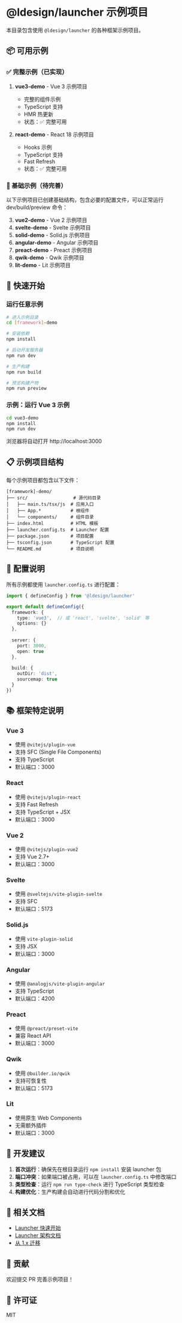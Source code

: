 # @ldesign/launcher 示例项目

本目录包含使用 `@ldesign/launcher` 的各种框架示例项目。

## 📦 可用示例

### ✅ 完整示例（已实现）

1. **vue3-demo** - Vue 3 示例项目
   - 完整的组件示例
   - TypeScript 支持
   - HMR 热更新
   - 状态：✅ 完整可用

2. **react-demo** - React 18 示例项目
   - Hooks 示例
   - TypeScript 支持
   - Fast Refresh
   - 状态：✅ 完整可用

### 🚧 基础示例（待完善）

以下示例项目已创建基础结构，包含必要的配置文件，可以正常运行 dev/build/preview 命令：

3. **vue2-demo** - Vue 2 示例项目
4. **svelte-demo** - Svelte 示例项目
5. **solid-demo** - Solid.js 示例项目
6. **angular-demo** - Angular 示例项目
7. **preact-demo** - Preact 示例项目
8. **qwik-demo** - Qwik 示例项目
9. **lit-demo** - Lit 示例项目

## 🚀 快速开始

### 运行任意示例

```bash
# 进入示例目录
cd [framework]-demo

# 安装依赖
npm install

# 启动开发服务器
npm run dev

# 生产构建
npm run build

# 预览构建产物
npm run preview
```

### 示例：运行 Vue 3 示例

```bash
cd vue3-demo
npm install
npm run dev
```

浏览器将自动打开 http://localhost:3000

## 📋 示例项目结构

每个示例项目都包含以下文件：

```
[framework]-demo/
├── src/                 # 源代码目录
│   ├── main.ts/tsx/js  # 应用入口
│   ├── App.*           # 根组件
│   └── components/     # 组件目录
├── index.html          # HTML 模板
├── launcher.config.ts  # Launcher 配置
├── package.json        # 项目配置
├── tsconfig.json       # TypeScript 配置
└── README.md           # 项目说明
```

## 🎯 配置说明

所有示例都使用 `launcher.config.ts` 进行配置：

```typescript
import { defineConfig } from '@ldesign/launcher'

export default defineConfig({
  framework: {
    type: 'vue3',  // 或 'react', 'svelte', 'solid' 等
    options: {}
  },
  
  server: {
    port: 3000,
    open: true
  },
  
  build: {
    outDir: 'dist',
    sourcemap: true
  }
})
```

## 📚 框架特定说明

### Vue 3
- 使用 `@vitejs/plugin-vue`
- 支持 SFC (Single File Components)
- 支持 TypeScript
- 默认端口：3000

### React
- 使用 `@vitejs/plugin-react`
- 支持 Fast Refresh
- 支持 TypeScript + JSX
- 默认端口：3000

### Vue 2
- 使用 `@vitejs/plugin-vue2`
- 支持 Vue 2.7+
- 默认端口：3000

### Svelte
- 使用 `@sveltejs/vite-plugin-svelte`
- 支持 SFC
- 默认端口：5173

### Solid.js
- 使用 `vite-plugin-solid`
- 支持 JSX
- 默认端口：3000

### Angular
- 使用 `@analogjs/vite-plugin-angular`
- 支持 TypeScript
- 默认端口：4200

### Preact
- 使用 `@preact/preset-vite`
- 兼容 React API
- 默认端口：3000

### Qwik
- 使用 `@builder.io/qwik`
- 支持可恢复性
- 默认端口：5173

### Lit
- 使用原生 Web Components
- 无需额外插件
- 默认端口：3000

## 🔧 开发建议

1. **首次运行**：确保先在根目录运行 `npm install` 安装 launcher 包
2. **端口冲突**：如果端口被占用，可以在 `launcher.config.ts` 中修改端口
3. **类型检查**：运行 `npm run type-check` 进行 TypeScript 类型检查
4. **构建优化**：生产构建会自动进行代码分割和优化

## 📖 相关文档

- [Launcher 快速开始](../docs/QUICK_START.md)
- [Launcher 架构文档](../docs/ARCHITECTURE.md)
- [从 1.x 迁移](../docs/MIGRATION.md)

## 🤝 贡献

欢迎提交 PR 完善示例项目！

## 📄 许可证

MIT

